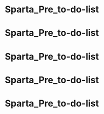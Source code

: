 # Sparta_Pre_to-do-list
# Sparta_Pre_to-do-list
# Sparta_Pre_to-do-list
# Sparta_Pre_to-do-list
# Sparta_Pre_to-do-list

